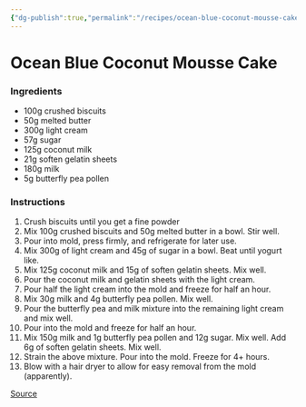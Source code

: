```yaml
---
{"dg-publish":true,"permalink":"/recipes/ocean-blue-coconut-mousse-cake/"}
---
```


# Ocean Blue Coconut Mousse Cake
### Ingredients
- 100g crushed biscuits
- 50g melted butter
- 300g light cream
- 57g sugar
- 125g coconut milk
- 21g soften gelatin sheets
- 180g milk
- 5g butterfly pea pollen 
### Instructions
1. Crush biscuits until you get a fine powder
2. Mix 100g crushed biscuits and 50g melted butter in a bowl. Stir well. 
3. Pour into mold, press firmly, and refrigerate for later use. 
4. Mix 300g of light cream and 45g of sugar in a bowl. Beat until yogurt like. 
5. Mix 125g coconut milk and 15g of soften gelatin sheets. Mix well. 
6. Pour the coconut milk and gelatin sheets with the light cream. 
7. Pour half the light cream into the mold and freeze for half an hour. 
8. Mix 30g milk and 4g butterfly pea pollen. Mix well. 
9. Pour the butterfly pea and milk mixture into the remaining light cream and mix well. 
10. Pour into the mold and freeze for half an hour. 
11. Mix 150g milk and 1g butterfly pea pollen and 12g sugar. Mix well. Add 6g of soften gelatin sheets. Mix well. 
12. Strain the above mixture. Pour into the mold. Freeze for 4+ hours. 
13. Blow with a hair dryer to allow for easy removal from the mold (apparently). 

[Source](https://www.instagram.com/reel/C7HVxZiRz5h/?utm_source=ig_web_copy_link&igsh=MzRlODBiNWFlZA==) 